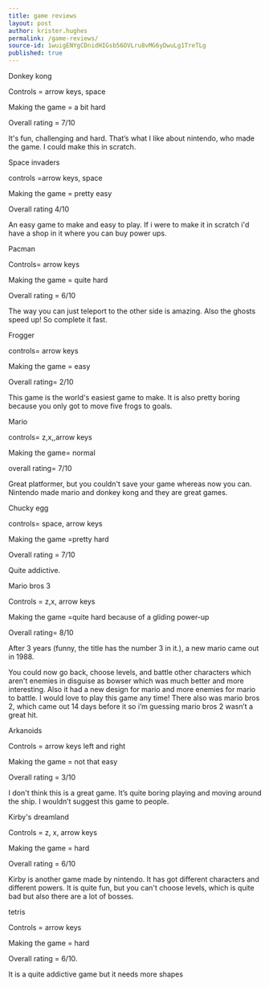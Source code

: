 ```yaml
---
title: game reviews
layout: post
author: krister.hughes
permalink: /game-reviews/
source-id: 1wuigENYgCDnidHIGsb56OVLru8vMG6yDwuLg1TreTLg
published: true
---
```

Donkey kong

Controls = arrow keys, space

Making the game = a bit hard

Overall rating = 7/10

It's fun, challenging and hard. That’s what I like about nintendo, who made the game. I could make this in scratch.

Space invaders

controls =arrow keys, space

Making the game = pretty easy

Overall rating 4/10

An easy game to make and easy to play. If i were to make it in scratch i'd have a shop in it where you can buy power ups.

Pacman

Controls= arrow keys

Making the game = quite hard

Overall rating = 6/10

The way you can just teleport to the other side is amazing. Also the ghosts speed up! So complete it fast.

Frogger

controls= arrow keys

Making the game = easy

Overall rating= 2/10

This game is the world's easiest game to make. It is also pretty boring because you only got to move five frogs to goals.

Mario

controls= z,x,,arrow keys

Making the game= normal

overall rating= 7/10

Great platformer, but you couldn't save your game whereas now you can. Nintendo made mario and donkey kong and they are great games.

Chucky egg

controls= space, arrow keys

Making the game =pretty hard

Overall rating = 7/10

Quite addictive.

Mario bros 3

Controls = z,x, arrow keys

Making the game =quite hard because of a gliding power-up

Overall rating= 8/10

After 3 years (funny, the title has the number 3 in it.), a new mario came out in 1988.

You could now go back, choose levels, and battle other characters which aren't enemies in disguise as bowser which was much better and more interesting. Also it had a new design for mario and more enemies for mario to battle. I would love to play this game any time! There also was mario bros 2, which came out 14 days before it so i’m guessing mario bros 2 wasn’t a great hit.

Arkanoids

Controls = arrow keys left and right

Making the game = not that easy 

Overall rating = 3/10

I don't think this is a great game. It’s quite boring playing and moving around the ship. I wouldn’t suggest this game to people.

Kirby's dreamland

Controls = z, x, arrow keys

Making the game = hard

Overall rating = 6/10

Kirby is another game made by nintendo. It has got different characters and different powers. It is quite fun, but you can't choose levels, which is quite bad but also there are a lot of bosses.

tetris

Controls = arrow keys

Making the game = hard

Overall rating = 6/10.

It is a quite addictive game but it needs more shapes

